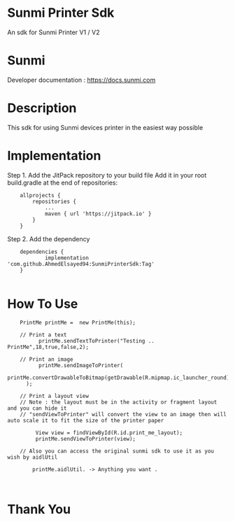 # Sunmi Printer Sdk

An sdk for Sunmi Printer V1 / V2

# Sunmi
Developer documentation : https://docs.sunmi.com

# Description
This sdk for using Sunmi devices printer in the easiest way possible

# Implementation

Step 1. Add the JitPack repository to your build file Add it in your root build.gradle at the end of repositories:

```
	allprojects {
		repositories {
			...
			maven { url 'https://jitpack.io' }
		}
	}
```
  
Step 2. Add the dependency

```
	dependencies {
	        implementation 'com.github.AhmedElsayed94:SunmiPrinterSdk:Tag'
	}
  
```

# How To Use

```
    PrintMe printMe =  new PrintMe(this);
    
    // Print a text 
          printMe.sendTextToPrinter("Testing .. PrintMe",18,true,false,2);
          
    // Print an image
          printMe.sendImageToPrinter(
              printMe.convertDrawableToBitmap(getDrawable(R.mipmap.ic_launcher_round),100,100)
      );
      
    // Print a layout view 
    // Note : the layout must be in the activity or fragment layout and you can hide it
    // "sendViewToPrinter" will convert the view to an image then will auto scale it to fit the size of the printer paper
    
         View view = findViewById(R.id.print_me_layout);
         printMe.sendViewToPrinter(view);
         
    // Also you can access the original sunmi sdk to use it as you wish by aidlUtil
    
        printMe.aidlUtil. -> Anything you want .
       
         
```

# Thank You 
